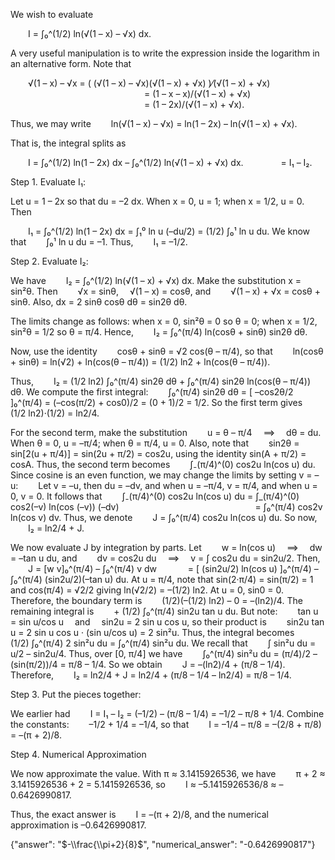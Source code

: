 We wish to evaluate

  I = ∫₀^(1/2) ln(√(1 – x) – √x) dx.

A very useful manipulation is to write the expression inside the logarithm in an alternative form. Note that

  √(1 – x) – √x = ( (√(1 – x) – √x)(√(1 – x) + √x) )⁄(√(1 – x) + √x)
                = (1 – x – x)/(√(1 – x) + √x)
                = (1 – 2x)/(√(1 – x) + √x).

Thus, we may write
  ln(√(1 – x) – √x) = ln(1 – 2x) – ln(√(1 – x) + √x).

That is, the integral splits as

  I = ∫₀^(1/2) ln(1 – 2x) dx – ∫₀^(1/2) ln(√(1 – x) + √x) dx.
    = I₁ – I₂.

Step 1. Evaluate I₁:

Let u = 1 – 2x so that du = –2 dx. When x = 0, u = 1; when x = 1/2, u = 0. Then

  I₁ = ∫₀^(1/2) ln(1 – 2x) dx = ∫₁⁰ ln u (–du/2) = (1/2) ∫₀¹ ln u du.
We know that
  ∫₀¹ ln u du = –1.
Thus,
  I₁ = –1/2.

Step 2. Evaluate I₂:

We have
  I₂ = ∫₀^(1/2) ln(√(1 – x) + √x) dx.
Make the substitution x = sin²θ. Then
  √x = sinθ,  √(1 – x) = cosθ,
and
  √(1 – x) + √x = cosθ + sinθ.
Also, dx = 2 sinθ cosθ dθ = sin2θ dθ.

The limits change as follows: when x = 0, sin²θ = 0 so θ = 0; when x = 1/2, sin²θ = 1/2 so θ = π/4. Hence,
  I₂ = ∫₀^(π/4) ln(cosθ + sinθ) sin2θ dθ.

Now, use the identity
  cosθ + sinθ = √2 cos(θ – π/4),
so that
  ln(cosθ + sinθ) = ln(√2) + ln(cos(θ – π/4)) = (1/2) ln2 + ln(cos(θ – π/4)).

Thus,
  I₂ = (1/2 ln2) ∫₀^(π/4) sin2θ dθ + ∫₀^(π/4) sin2θ ln(cos(θ – π/4)) dθ.
We compute the first integral:
  ∫₀^(π/4) sin2θ dθ = [ –cos2θ/2 ]₀^(π/4) = (–cos(π/2) + cos0)/2 = (0 + 1)/2 = 1/2.
So the first term gives
  (1/2 ln2)·(1/2) = ln2/4.

For the second term, make the substitution
  u = θ – π/4  ⟹  dθ = du.
When θ = 0, u = –π/4; when θ = π/4, u = 0.
Also, note that
  sin2θ = sin[2(u + π/4)] = sin(2u + π/2) = cos2u,
using the identity sin(A + π/2) = cosA.
Thus, the second term becomes
  ∫₋(π/4)^(0) cos2u ln(cos u) du.
Since cosine is an even function, we may change the limits by setting v = –u:
  Let v = –u, then du = –dv, and when u = –π/4, v = π/4, and when u = 0, v = 0.
It follows that
  ∫₋(π/4)^(0) cos2u ln(cos u) du = ∫_(π/4)^(0) cos2(–v) ln(cos (–v)) (–dv)
                = ∫₀^(π/4) cos2v ln(cos v) dv.
Thus, we denote
  J = ∫₀^(π/4) cos2u ln(cos u) du.
So now,
  I₂ = ln2/4 + J.

We now evaluate J by integration by parts. Let
  w = ln(cos u)  ⟹  dw = –tan u du,
and
  dv = cos2u du  ⟹  v = ∫ cos2u du = sin2u/2.
Then,
  J = [w v]₀^(π/4) – ∫₀^(π/4) v dw
    = [ (sin2u/2) ln(cos u) ]₀^(π/4) – ∫₀^(π/4) (sin2u/2)(–tan u) du.
At u = π/4, note that sin(2·π/4) = sin(π/2) = 1 and cos(π/4) = √2/2 giving ln(√2/2) = –(1/2) ln2. At u = 0, sin0 = 0. Therefore, the boundary term is
  (1/2)(–(1/2) ln2) – 0 = –(ln2)/4.
The remaining integral is
  + (1/2) ∫₀^(π/4) sin2u tan u du.
But note:
  tan u = sin u/cos u  and  sin2u = 2 sin u cos u,
so their product is
  sin2u tan u = 2 sin u cos u · (sin u/cos u) = 2 sin²u.
Thus, the integral becomes
  (1/2) ∫₀^(π/4) 2 sin²u du = ∫₀^(π/4) sin²u du.
We recall that
  ∫ sin²u du = u/2 – sin2u/4.
Thus, over [0, π/4] we have
  ∫₀^(π/4) sin²u du = (π/4)/2 – (sin(π/2))/4 = π/8 – 1/4.
So we obtain
  J = –(ln2)/4 + (π/8 – 1/4).
Therefore,
  I₂ = ln2/4 + J = ln2/4 + (π/8 – 1/4 – ln2/4) = π/8 – 1/4.

Step 3. Put the pieces together:

We earlier had
  I = I₁ – I₂ = (–1/2) – (π/8 – 1/4) = –1/2 – π/8 + 1/4.
Combine the constants:
  –1/2 + 1/4 = –1/4,
so that
  I = –1/4 – π/8 = –(2/8 + π/8) = –(π + 2)/8.

Step 4. Numerical Approximation

We now approximate the value. With π ≈ 3.1415926536, we have
  π + 2 ≈ 3.1415926536 + 2 = 5.1415926536,
so
  I ≈ –5.1415926536/8 ≈ –0.6426990817.

Thus, the exact answer is
  I = –(π + 2)/8,
and the numerical approximation is –0.6426990817.

{"answer": "$-\\frac{\\pi+2}{8}$", "numerical_answer": "-0.6426990817"}